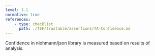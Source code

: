 ```yaml
---
level: 1.1
normative: true
references:
    - type: checklist
      path: ./TSF/trustable/assertions/TA-Confidence.md
---
```


Confidence in nlohmann/json library is measured based on results of analysis.
